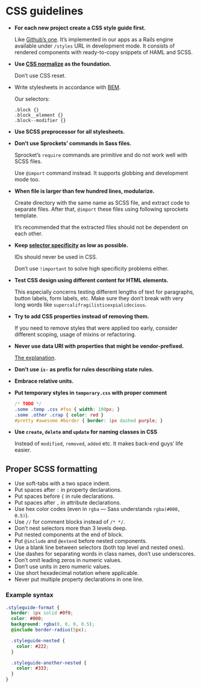# CSS guidelines

* **For each new project create a CSS style guide first.**

    Like [Github’s one](https://github.com/styleguide/css). It’s implemented in our apps as a Rails engine available
under `/styles` URL in development mode. It consists of rendered components with ready-to-copy snippets of HAML and SCSS.

* **Use [CSS normalize](http://necolas.github.com/normalize.css/) as the foundation.**

    Don’t use CSS reset.

* Write stylesheets in accordance with [BEM](http://bem.info).

  Our selectors:
  
  ```
  .block {}
  .block__element {}
  .block--modifier {}
  ```

* **Use SCSS preprocessor for all stylesheets.**

* **Don’t use Sprockets’ commands in Sass files.**

    Sprocket’s `require` commands are primitive and do not work well with SCSS files.

    Use `@import` command instead. It supports globbing and development mode too.

* **When file is larger than few hundred lines, modularize.**

    Create directory with the same name as SCSS file, and extract code to separate files. After that, `@import` these files using following sprockets template.

    It’s recommended that the extracted files should not be dependent on each other.

* **Keep [selector specificity](http://www.htmldog.com/guides/cssadvanced/specificity/) as low as possible.**

    IDs should never be used in CSS.

    Don’t use `!important` to solve high specificity problems either.

* **Test CSS design using different content for HTML elements.**

    This especially concerns testing different lengths of text for paragraphs, button labels, form labels, etc. Make sure they don’t break with very long words like `supercalifragilisticexpialidocious`.

* **Try to add CSS properties instead of removing them.**

    If you need to remove styles that were applied too early, consider different scoping, usage of mixins or refactoring.
    
* **Never use data URI with properties that might be vendor-prefixed.**

    [The explanation](https://github.com/monterail/guidelines/issues/146).

* **Don’t use `is-` as prefix for rules describing state rules.**

* **Embrace relative units.**

* **Put temporary styles in `temporary.css` with proper comment**

    ```css
    /* TODO */
    .some .temp .css #foo { width: 100px; }
    .some .other .crap { color: red }
    #pretty #awesome #border { border: 1px dashed purple; }
    ```

* **Use `create`, `delete` and `update` for naming classes in CSS**

    Instead of `modified`, `removed`, `added` etc. It makes back-end guys’ life easier.

## Proper SCSS formatting

* Use soft-tabs with a two space indent.
* Put spaces after `:` in property declarations.
* Put spaces before `{` in rule declarations.
* Put spaces after `,` in attribute declarations.
* Use hex color codes (even in `rgba` — Sass understands `rgba(#000, 0.5)`).
* Use `//` for comment blocks instead of `/* */`.
* Don’t nest selectors more than 3 levels deep.
* Put nested components at the end of block.
* Put `@include` and `@extend` before nested components.
* Use a blank line between selectors (both top level and nested ones).
* Use dashes for separating words in class names, don’t use underscores.
* Don’t omit leading zeros in numeric values.
* Don’t use units in zero numeric values.
* Use short hexadecimal notation where applicable.
* Never put multiple property declarations in one line.

### Example syntax

```scss
.styleguide-format {
  border: 1px solid #0f0;
  color: #000;
  background: rgba(0, 0, 0, 0.5);
  @include border-radius(5px);

  .styleguide-nested {
    color: #222;
  }

  .styleguide-another-nested {
    color: #333;
  }
}
```
